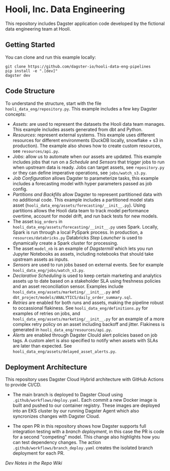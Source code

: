 # Hooli, Inc. Data Engineering

This repository includes Dagster application code developed by the fictional data engineering team at Hooli.

## Getting Started

You can clone and run this example locally:

```
git clone https://github.com/dagster-io/hooli-data-eng-pipelines
pip install -e ".[dev]"
dagster dev
```

## Code Structure

To understand the structure, start with the file `hooli_data_eng/repository.py`. This example includes a few key Dagster concepts:

- *Assets*: are used to represent the datasets the Hooli data team manages. This example includes assets generated from dbt and Python.
- *Resources*: represent external systems. This example uses different resources for different environments (DuckDB locally, snowflake + s3 in production). The example also shows how to create custom resources, see `resources/api.py`.
- *Jobs*: allow us to automate when our assets are updated. This example includes jobs that run on a *Schedule* and *Sensors* that trigger jobs to run when upstream data is ready. Jobs can target assets, see `repository.py` or they can define imperative operations, see `jobs/watch_s3.py`.
- *Job Configuration* allows Dagster to parameterize tasks, this example includes a forecasting model with hyper parameters passed as job config.
- *Partitions and Backfills* allow Dagster to represent partitioned data with no additional code. This example includes a partitioned model stats asset (`hooli_data_eng/assets/forecasting/__init__.py`). Using partitions allows the Hooli data team to track model performance overtime, account for model drift, and run back tests for new models.
- The asset `big_orders` in `hooli_data_eng/assets/forecasting/__init__.py` uses Spark. Locally, Spark is run through a local PySpark process. In production, a `resources/databricks.py` Databricks *Step Launcher* is used to dynamically create a Spark cluster for processing.
- The asset `model_nb` is an example of *Dagstermill* which lets you run Jupyter Notebooks as assets, including notebooks that should take upstream assets as inputs.
- *Sensors* are used to run jobs based on external events. See for example `hooli_data_eng/jobs/watch_s3.py`. 
- *Declarative Scheduling* is used to keep certain marketing and analytics assets up to date based on a stakeholder SLA using freshness policies and an asset reconciliation sensor. Examples include `hooli_data_eng/assets/marketing/__init__.py` and `dbt_project/models/ANALYTICS/daily_order_summary.sql`. 
- *Retries* are enabled for both runs and assets, making the pipeline robust to occassional flakiness. See `hooli_data_eng/definitions.py` for examples of retries on jobs, and `hooli_data_eng/assets/marketing/__init__.py` for an example of a more complex retry policy on an asset including backoff and jitter. Flakiness is generated in `hooli_data_eng/resources/api.py`.
- *Alerts* are enabled through Dagster Clould alert policies based on job tags. A custom alert is also specified to notify when assets with SLAs are later than expected. See `hooli_data_eng/assets/delayed_asset_alerts.py`. 

## Deployment Architecture 

This repository uses Dagster Cloud Hybrid architecture with GitHub Actions to provide CI/CD.
- The main branch is deployed to Dagster Cloud using `.github/workflows/deploy.yaml`. Each commit a new Docker image is built and pushed to our container registry. These images are deployed into an EKS cluster by our running Dagster Agent which also syncronizes changes with Dagster Cloud.

- The open PR in this repository shows how Dagster supports full integration testing with a *branch deployment*, in this case the PR is code for a second "competing" model. This change also highlights how you can test dependency changes. The action `.github/workflows/branch_deploy.yaml` creates the isolated branch deployment for each PR.


*Dev Notes in the Repo Wiki*